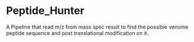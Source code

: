 # Peptide_Hunter

A Pipeline that read m/z from mass spec result to find the possible venome peptide sequence and post translational modification on it.
